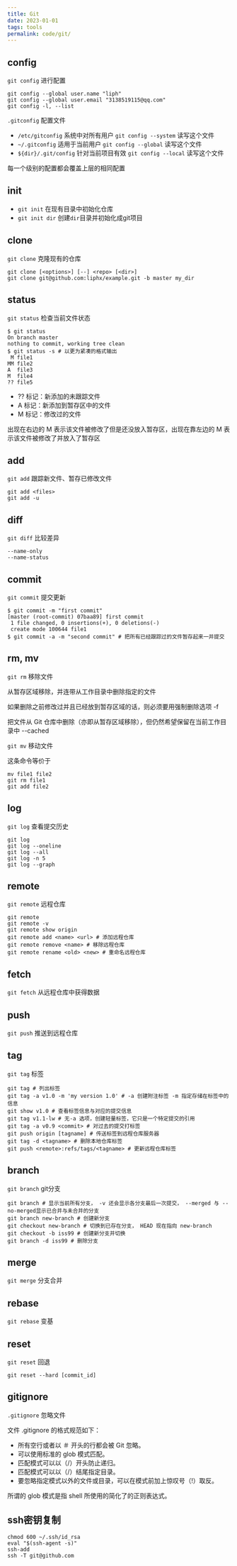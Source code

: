 ```yaml
---
title: Git
date: 2023-01-01
tags: tools
permalink: code/git/
---
```


## config

`git config` 进行配置

```shell
git config --global user.name "liph"
git config --global user.email "3138519115@qq.com"
git config -l, --list
```

`.gitconfig` 配置文件

- `/etc/gitconfig` 系统中对所有用户 `git config --system` 读写这个文件
- `~/.gitconfig` 适用于当前用户 `git config --global` 读写这个文件
- `${dir}/.git/config` 针对当前项目有效 `git config --local` 读写这个文件

每一个级别的配置都会覆盖上层的相同配置

## init

- `git init` 在现有目录中初始化仓库
- `git init dir` 创建`dir`目录并初始化成git项目

## clone

`git clone` 克隆现有的仓库

```shell
git clone [<options>] [--] <repo> [<dir>]
git clone git@github.com:liphx/example.git -b master my_dir
```

## status

`git status` 检查当前文件状态

```shell
$ git status
On branch master
nothing to commit, working tree clean
$ git status -s # 以更为紧凑的格式输出
 M file1
MM file2
A  file3
M  file4
?? file5
```

- ?? 标记：新添加的未跟踪文件
- A  标记：新添加到暂存区中的文件
- M  标记：修改过的文件

出现在右边的 M 表示该文件被修改了但是还没放入暂存区，出现在靠左边的 M 表示该文件被修改了并放入了暂存区

## add

`git add` 跟踪新文件、暂存已修改文件

```shell
git add <files>
git add -u
```

## diff

`git diff` 比较差异

```
--name-only
--name-status
```

## commit

`git commit` 提交更新

```shell
$ git commit -m "first commit"
[master (root-commit) 07baa89] first commit
 1 file changed, 0 insertions(+), 0 deletions(-)
 create mode 100644 file1
$ git commit -a -m "second commit" # 把所有已经跟踪过的文件暂存起来一并提交
```

## rm, mv

`git rm` 移除文件

从暂存区域移除，并连带从工作目录中删除指定的文件

如果删除之前修改过并且已经放到暂存区域的话，则必须要用强制删除选项 -f

把文件从 Git 仓库中删除（亦即从暂存区域移除），但仍然希望保留在当前工作目录中 --cached

`git mv` 移动文件

这条命令等价于

```shell
mv file1 file2
git rm file1
git add file2
```

## log

`git log` 查看提交历史

```shell
git log
git log --oneline
git log --all
git log -n 5
git log --graph
```

## remote

`git remote` 远程仓库

```shell
git remote
git remote -v
git remote show origin
git remote add <name> <url> # 添加远程仓库
git remote remove <name> # 移除远程仓库
git remote rename <old> <new> # 重命名远程仓库
```

## fetch

`git fetch` 从远程仓库中获得数据

## push

`git push` 推送到远程仓库

## tag

`git tag` 标签

```shell
git tag # 列出标签
git tag -a v1.0 -m 'my version 1.0' # -a 创建附注标签 -m 指定存储在标签中的信息
git show v1.0 # 查看标签信息与对应的提交信息
git tag v1.1-lw # 无-a 选项，创建轻量标签，它只是一个特定提交的引用
git tag -a v0.9 <commit> # 对过去的提交打标签
git push origin [tagname] # 传送标签到远程仓库服务器
git tag -d <tagname> # 删除本地仓库标签
git push <remote>:refs/tags/<tagname> # 更新远程仓库标签
```

## branch

`git branch` git分支

```shell
git branch # 显示当前所有分支， -v 还会显示各分支最后一次提交， --merged 与 --no-merged显示已合并与未合并的分支
git branch new-branch # 创建新分支
git checkout new-branch # 切换到已存在分支， HEAD 现在指向 new-branch
git checkout -b iss99 # 创建新分支并切换
git branch -d iss99 # 删除分支
```

## merge

`git merge` 分支合并

## rebase

`git rebase` 变基

## reset

`git reset` 回退

```shell
git reset --hard [commit_id]
```

## gitignore

`.gitignore` 忽略文件

文件 .gitignore 的格式规范如下：

- 所有空行或者以 ＃ 开头的行都会被 Git 忽略。
- 可以使用标准的 glob 模式匹配。
- 匹配模式可以以（/）开头防止递归。
- 匹配模式可以以（/）结尾指定目录。
- 要忽略指定模式以外的文件或目录，可以在模式前加上惊叹号（!）取反。

所谓的 glob 模式是指 shell 所使用的简化了的正则表达式。

## ssh密钥复制

```shell
chmod 600 ~/.ssh/id_rsa
eval "$(ssh-agent -s)"
ssh-add
ssh -T git@github.com
```
